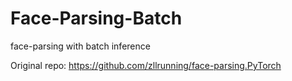 # Face-Parsing-Batch
face-parsing with batch inference

Original repo: https://github.com/zllrunning/face-parsing.PyTorch
